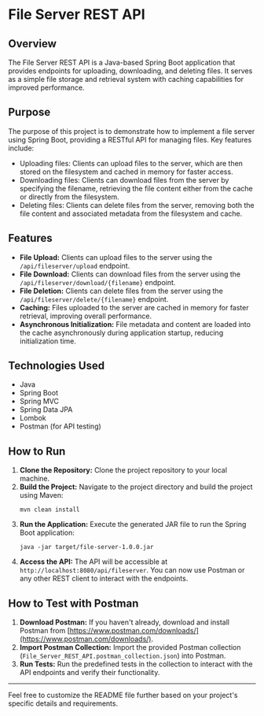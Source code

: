# File Server REST API

## Overview

The File Server REST API is a Java-based Spring Boot application that provides endpoints for uploading, downloading, and deleting files. It serves as a simple file storage and retrieval system with caching capabilities for improved performance.

## Purpose

The purpose of this project is to demonstrate how to implement a file server using Spring Boot, providing a RESTful API for managing files. Key features include:

- Uploading files: Clients can upload files to the server, which are then stored on the filesystem and cached in memory for faster access.
- Downloading files: Clients can download files from the server by specifying the filename, retrieving the file content either from the cache or directly from the filesystem.
- Deleting files: Clients can delete files from the server, removing both the file content and associated metadata from the filesystem and cache.

## Features

- **File Upload:** Clients can upload files to the server using the `/api/fileserver/upload` endpoint.
- **File Download:** Clients can download files from the server using the `/api/fileserver/download/{filename}` endpoint.
- **File Deletion:** Clients can delete files from the server using the `/api/fileserver/delete/{filename}` endpoint.
- **Caching:** Files uploaded to the server are cached in memory for faster retrieval, improving overall performance.
- **Asynchronous Initialization:** File metadata and content are loaded into the cache asynchronously during application startup, reducing initialization time.

## Technologies Used

- Java
- Spring Boot
- Spring MVC
- Spring Data JPA
- Lombok
- Postman (for API testing)

## How to Run

1. **Clone the Repository:** Clone the project repository to your local machine.
2. **Build the Project:** Navigate to the project directory and build the project using Maven:
   ```
   mvn clean install
   ```
3. **Run the Application:** Execute the generated JAR file to run the Spring Boot application:
   ```
   java -jar target/file-server-1.0.0.jar
   ```
4. **Access the API:** The API will be accessible at `http://localhost:8080/api/fileserver`. You can now use Postman or any other REST client to interact with the endpoints.

## How to Test with Postman

1. **Download Postman:** If you haven't already, download and install Postman from [https://www.postman.com/downloads/](https://www.postman.com/downloads/).
2. **Import Postman Collection:** Import the provided Postman collection (`File_Server_REST_API.postman_collection.json`) into Postman.
3. **Run Tests:** Run the predefined tests in the collection to interact with the API endpoints and verify their functionality.

---

Feel free to customize the README file further based on your project's specific details and requirements.
